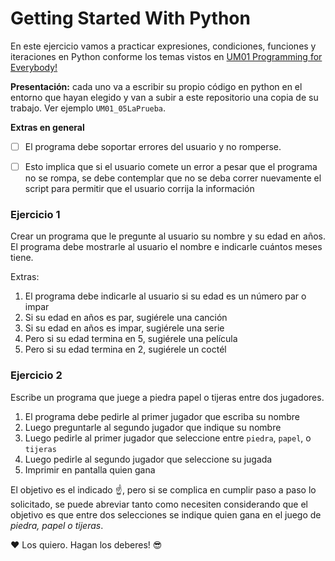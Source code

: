 # Getting Started With Python
En este ejercicio vamos a practicar expresiones, condiciones, funciones y iteraciones en Python conforme los temas vistos en [UM01 Programming for Everybody!](https://web.microsoftstream.com/channel/bebe13e3-93b5-463d-bc0e-d2f36fffaec5)

**Presentación:** cada uno va a escribir su propio código en python en el entorno que hayan elegido y van a subir a este repositorio una copia de su trabajo. Ver ejemplo `UM01_05LaPrueba`.

**Extras en general**
- [ ] El programa debe soportar errores del usuario y no romperse.
- [ ] Esto implica que si el usuario comete un error a pesar que el programa no se rompa, se debe contemplar que no se deba correr nuevamente el script para permitir que el usuario corrija la información



### Ejercicio 1

Crear un programa que le pregunte al usuario su nombre y su edad en años. El programa debe mostrarle al usuario el nombre e indicarle cuántos meses tiene.

Extras:
1. El programa debe indicarle al usuario si su edad es un número par o impar
2. Si su edad en años es par, sugiérele una canción
3. Si su edad en años es impar, sugiérele una serie
4. Pero si su edad termina en 5, sugiérele una película
5. Pero si su edad termina en 2, sugiérele un coctél


### Ejercicio 2

Escribe un programa que juege a piedra papel o tijeras entre dos jugadores.
1. El programa debe pedirle al primer jugador que escriba su nombre
2. Luego preguntarle al segundo jugador que indique su nombre
3. Luego pedirle al primer jugador que seleccione entre `piedra`, `papel`, o `tijeras`
4. Luego pedirle al segundo jugador que seleccione su jugada
5. Imprimir en pantalla quien gana

El objetivo es el indicado :point_up:, pero si se complica en cumplir paso a paso lo solicitado, se puede abreviar tanto como necesiten considerando que el objetivo es que entre dos selecciones se indique quien gana en el juego de *piedra, papel o tijeras*.


:heart: Los quiero. Hagan los deberes! :sunglasses:


